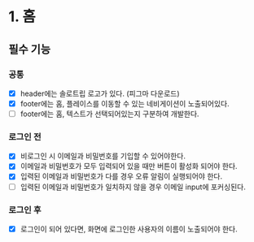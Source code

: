# 1. 홈

## 필수 기능

### 공통

- [x] header에는 솔로트립 로고가 있다. (피그마 다운로드)
- [x] footer에는 홈, 플레이스를 이동할 수 있는 네비게이션이 노출되어있다.
- [ ] footer에는 홈, 텍스트가 선택되어있는지 구분하여 개발한다.

### 로그인 전

- [x] 비로그인 시 이메일과 비밀번호를 기입할 수 있어야한다.
- [x] 이메일과 비밀번호가 모두 입력되어 있을 때만 버튼이 활성화 되어야 한다.
- [x] 입력된 이메일과 비밀번호가 다를 경우 오류 알림이 실행되어야 한다.
- [ ] 입력된 이메일과 비밀번호가 일치하지 않을 경우 이메일 input에 포커싱된다.

### 로그인 후

- [x] 로그인이 되어 있다면, 화면에 로그인한 사용자의 이름이 노출되어야 한다.
